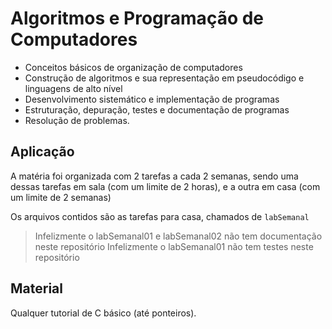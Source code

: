 # Algoritmos e Programação de Computadores

* Conceitos básicos de organização de computadores 
* Construção de algoritmos e sua representação em pseudocódigo e linguagens de alto nível
* Desenvolvimento sistemático e implementação de programas
* Estruturação, depuração, testes e documentação de programas
* Resolução de problemas.

## Aplicação

A matéria foi organizada com 2 tarefas a cada 2 semanas, 
sendo uma dessas tarefas em sala (com um limite de 2 horas), 
e a outra em casa (com um limite de 2 semanas)

Os arquivos contidos são as tarefas para casa, chamados de `labSemanal`

>Infelizmente o labSemanal01 e labSemanal02 não tem documentação neste repositório 
>Infelizmente o labSemanal01 não tem testes neste repositório 

## Material

Qualquer tutorial de C básico (até ponteiros).
